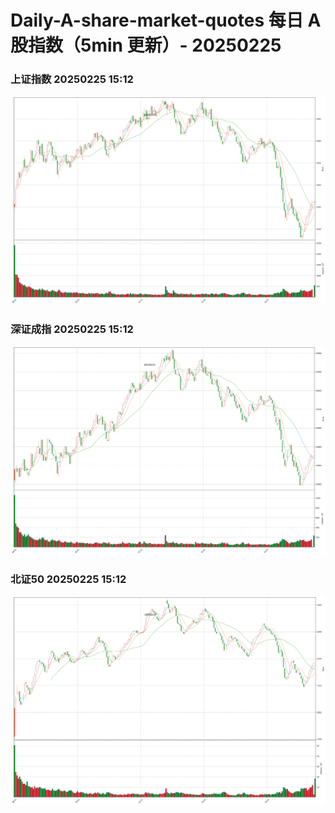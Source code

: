 
# Daily-A-share-market-quotes 每日 A 股指数（5min 更新）- 20250225

### 上证指数 20250225 15:12
![](./fig/2025/2/20250225-sh000001.png)

### 深证成指 20250225 15:12
![](./fig/2025/2/20250225-sz399001.png)

### 北证50 20250225 15:12
![](./fig/2025/2/20250225-bj899050.png)
